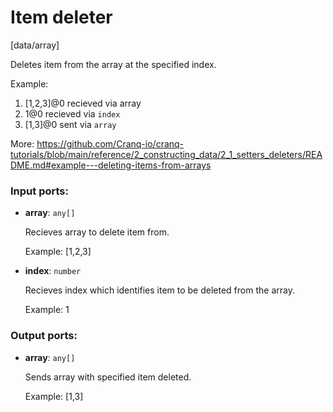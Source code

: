 # Item deleter

[data/array]

Deletes item from the array at the specified index.

Example: 
1.  [1,2,3]@0 recieved via array 
2. 1@0 recieved via `index` 
3. [1,3]@0 sent via `array`

More:
https://github.com/Cranq-io/cranq-tutorials/blob/main/reference/2_constructing_data/2_1_setters_deleters/README.md#example---deleting-items-from-arrays

### Input ports:

* __array__: `any[]`

    Recieves array to delete item from.
    
    Example:
    [1,2,3]


* __index__: `number`

    Recieves index which identifies item to be deleted from the array.
    
    Example:
    1

### Output ports:

* __array__: `any[]`

    Sends array with specified item deleted.
    
    Example:
    [1,3]

